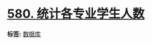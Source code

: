 # [580. 统计各专业学生人数](https://leetcode.cn/problems/count-student-number-in-departments)

**标签:**  [数据库](https://leetcode.cn/tag/database) 